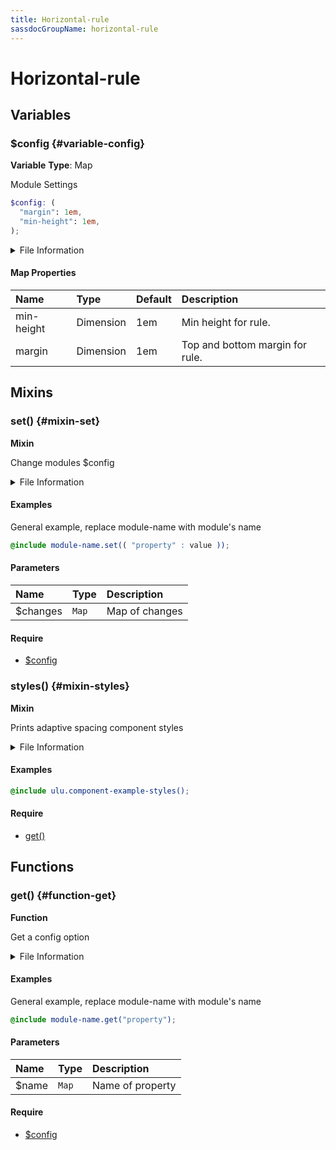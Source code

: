 ```yaml
---
title: Horizontal-rule
sassdocGroupName: horizontal-rule
---
```



# Horizontal-rule

<div class="type-large">



</div>



## Variables




<div class="sassdoc-item-header">

###  $config {#variable-config}

  <div class="sassdoc-item-header__labels">
    <span class="tag tag--primary"><strong>Variable</strong></span> <span class="tag"><strong>Type</strong>: Map</span>
  </div>

</div>

  

Module Settings
    
    

``` scss
$config: (
  "margin": 1em,
  "min-height": 1em,
);
```
  


<details>
  <summary>File Information</summary>
  
- **File:** _horizontal-rule.scss
- **Group:** horizontal-rule
- **Type:** variable
- **Lines (comments):** 9-12
- **Lines (code):** 14-17

</details>

    

#### Map Properties


|Name|Type|Default|Description|
|:--|:--|:--|:--|
|min-height|Dimension|1em|Min height for rule.|
|margin|Dimension|1em|Top and bottom margin for rule.|

    
  

## Mixins




<div class="sassdoc-item-header">

###  set() {#mixin-set}

  <div class="sassdoc-item-header__labels">
    <span class="tag tag--primary"><strong>Mixin</strong></span>
  </div>

</div>

  

Change modules $config
    
    


<details>
  <summary>File Information</summary>
  
- **File:** _horizontal-rule.scss
- **Group:** horizontal-rule
- **Type:** mixin
- **Lines (comments):** 19-22
- **Lines (code):** 24-26

</details>

    

#### Examples

General example, replace module-name with module's name      


``` scss
@include module-name.set(( "property" : value ));
```
  



      

#### Parameters


|Name|Type|Description|
|:--|:--|:--|
|$changes|`Map`|Map of changes|

    

#### Require

- [$config](/sass/components/accordion/#variable-config)
  


<div class="sassdoc-item-header">

###  styles() {#mixin-styles}

  <div class="sassdoc-item-header__labels">
    <span class="tag tag--primary"><strong>Mixin</strong></span>
  </div>

</div>

  

Prints adaptive spacing component styles
    
    


<details>
  <summary>File Information</summary>
  
- **File:** _horizontal-rule.scss
- **Group:** horizontal-rule
- **Type:** mixin
- **Lines (comments):** 37-39
- **Lines (code):** 41-51

</details>

    

#### Examples

      


``` scss
@include ulu.component-example-styles();
```
  



      

#### Require

- [get()](/sass/components/accordion/#function-get)
  
  

## Functions




<div class="sassdoc-item-header">

###  get() {#function-get}

  <div class="sassdoc-item-header__labels">
    <span class="tag tag--primary"><strong>Function</strong></span>
  </div>

</div>

  

Get a config option
    
    


<details>
  <summary>File Information</summary>
  
- **File:** _horizontal-rule.scss
- **Group:** horizontal-rule
- **Type:** function
- **Lines (comments):** 28-31
- **Lines (code):** 33-35

</details>

    

#### Examples

General example, replace module-name with module's name      


``` scss
@include module-name.get("property");
```
  



      

#### Parameters


|Name|Type|Description|
|:--|:--|:--|
|$name|`Map`|Name of property|

    

#### Require

- [$config](/sass/components/accordion/#variable-config)
  
  
  